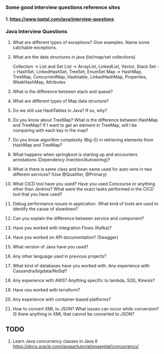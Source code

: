 ### Some good interview questions reference sites
#### 1. https://www.toptal.com/java/interview-questions

### Java Interview Questions
1. What are different types of exceptions? Give examples. Name some catchable exceptions.
2. What are the data structures in java (list/map/set collections)

   Collection -> List and Set
   List -> ArrayList, LinkedList, Vector, Stack
   Set -> HashSet, LinkedHashSet, TreeSet, EnumSet
   Map -> HashMap, TreeMap, ConcurrentMap, Hashtable, LinkedHashMap, Properties, WeakHashMap, Attributes
   
4. What is the difference between stack and queue?
5. What are different types of Map data structure?
6. Do we still use HashTables in Java? If so, why?
7. Do you know about TreeMap? What is the difference between HashMap and TreeMap? If I want to get an element in TreeMap, will I be comparing with each key in the map?
8. Do you know algorithm complexity (Big-0) in retrieving elements from HashMap and TreeMap?
9. What happens when springboot is starting up and encounters annotations (Dependency
Iniection/Autowiring)?
10. What is there is same class and bean name used for auto-wire in two different services? (Use @Qualifier, @Primary)
11. What CICD tool have you used? Have you used Concourse or anything other than Jenkins? What were the exact tasks performed in the CICD tool that you have used?
12. Debug performance issues in application. What kind of tools are used to identify the cause of slowdown?
13. Can you explain the difference between service and component?
14. Have you worked with Integration Flows (Kafka)?
15. Have you worked on API documentation? (Swagger)
16. What version of Java have you used?
17. Any other language used in previous projects?
18. What kind of databases have you worked with. Any experience with Cassandra/bigdata/NoSql?
19. Any experience with AWS? Anything specific to lambda, SQS, Kinesis?
20. Have vou worked with terraform?
21. Any experience with container-based platforms?
22. How to convert XML to JSON? What issues can occur while conversion? IS there anything in XML that cannot be converted to JSON?


## TODO
1. Learn Java concurrency classes in Java 8 https://docs.oracle.com/javase/tutorial/essential/concurrency/

